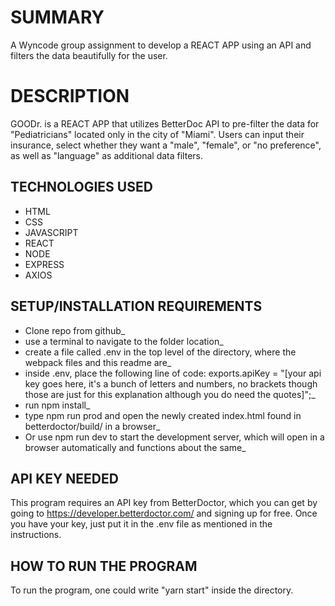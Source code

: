 # SUMMARY 
A Wyncode group assignment to develop a REACT APP using an API and filters the data beautifully for the user.

# DESCRIPTION
GOODr. is a REACT APP that utilizes BetterDoc API to pre-filter the data for "Pediatricians" located only in the city of "Miami". Users can input their insurance, select whether they want a "male", "female", or "no preference", as well as "language" as additional data filters.

## TECHNOLOGIES USED
  * HTML
  * CSS
  * JAVASCRIPT
  * REACT 
  * NODE
  * EXPRESS
  * AXIOS
  
## SETUP/INSTALLATION REQUIREMENTS
  * Clone repo from github_
  * use a terminal to navigate to the folder location_
  * create a file called .env in the top level of the directory, where the webpack files and this readme are_
  * inside .env, place the following line of code: exports.apiKey = "[your api key goes here, it's a bunch of letters and numbers, no brackets though those are just for this explanation although you do need the quotes]";_
  * run npm install_
  * type npm run prod and open the newly created index.html found in betterdoctor/build/ in a browser_
  * Or use npm run dev to start the development server, which will open in a browser automatically and functions about the same_

## API KEY NEEDED
This program requires an API key from BetterDoctor, which you can get by going to https://developer.betterdoctor.com/ and signing up for free. Once you have your key, just put it in the .env file as mentioned in the instructions.

## HOW TO RUN THE PROGRAM
To run the program, one could write "yarn start" inside the directory.
